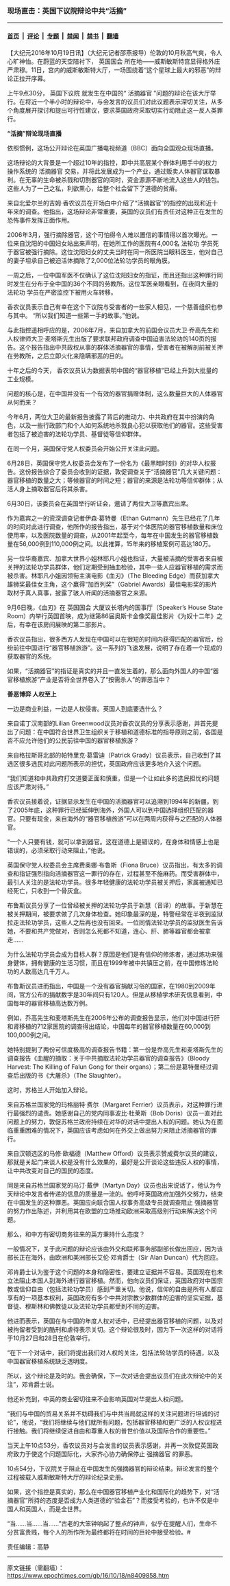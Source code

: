 ### 现场直击：英国下议院辩论中共“活摘”

---

#### [首页](../../../..?n8409858) &nbsp;|&nbsp; [评论](../../../../../epoch-comment?n8409858) &nbsp;|&nbsp; [专题](../../../../../epoch-special?n8409858) &nbsp;|&nbsp; [禁闻](../../../../../epoch-news?n8409858) &nbsp;|&nbsp; [禁书](../../../../../books?n8409858) &nbsp;|&nbsp; [翻墙](https://github.com/gfw-breaker/nogfw/blob/master/README.md?n8409858)


<div class="post_content" id="artbody" itemprop="articleBody">
 <!-- article content begin -->
 <p>
  【大纪元2016年10月19日讯】（大纪元记者邵燕报导）伦敦的10月秋高气爽，令人心旷神怡。在蔚蓝的天空陪衬下，
  <ok href="https://www.epochtimes.com/gb/tag/%E8%8B%B1%E5%9B%BD%E5%9B%BD%E4%BC%9A.html">
   英国国会
  </ok>
  所在地——威斯敏斯特宫显得格外庄严肃穆。11日，宫内的威斯敏斯特大厅，一场围绕着“这个星球上最大的邪恶”的辩论正拉开序幕。
 </p>
 <p>
  上午9点30分，
  <ok href="https://www.epochtimes.com/gb/tag/%E8%8B%B1%E5%9B%BD%E4%B8%8B%E8%AE%AE%E9%99%A2.html">
   英国下议院
  </ok>
  就发生在中国的“
  <ok href="https://www.epochtimes.com/gb/tag/%E6%B4%BB%E6%91%98%E5%99%A8%E5%AE%98.html">
   活摘器官
  </ok>
  ”问题的辩论在该大厅举行。在将近一个半小时的辩论中，与会发言的议员们对此议题表示深切关注，从多个角度展开探讨和提出可行性建议，要求英国政府采取切实行动阻止这一反人类罪行。
 </p>
 <p>
  <strong>
   “活摘”辩论现场直播
  </strong>
 </p>
 <p>
  依照惯例，这场公开辩论在英国广播电视频道（BBC）面向全国观众现场直播。
 </p>
 <p>
  这场辩论的大背景是一个超过10年的指控，即中共高层某个群体利用手中的权力操作系统的
  <ok href="https://www.epochtimes.com/gb/tag/%E6%B4%BB%E6%91%98%E5%99%A8%E5%AE%98.html">
   活摘器官
  </ok>
  交易，并将此发展成为一个产业，通过贩卖人体器官谋取暴利。在无辜的生命被杀戮和切割器官的同时，资金源源不断地流入这些人的钱包。这些人为了一己之私，利欲熏心，给整个社会留下了道德的贫瘠。
 </p>
 <p>
  来自北爱尔兰的吉姆‧香农议员在开场白中介绍了“活摘器官”的指控的出现和近十年来的调查。他指出，这场辩论非常重要，英国的议员们有责任对这种正在发生的恐怖事件发挥正面作用。
 </p>
 <p>
  2006年3月，强行摘除器官，这个可怕得令人难以置信的事情得以首次曝光。一位来自沈阳的中国妇女站出来声明，在她所工作的医院有4,000名
  <ok href="https://www.epochtimes.com/gb/tag/%E6%B3%95%E8%BD%AE%E5%8A%9F.html">
   法轮功
  </ok>
  学员死于器官被强行摘除。这位沈阳妇女的丈夫当时在同一所医院当眼科医生，他对自己的妻子坦承自己被迫活体摘除了2,000位法轮功学员的眼角膜。
 </p>
 <p>
  一周之后，一位中国军医不仅确认了这位沈阳妇女的指证，而且还指出这种罪行同时发生在分布于全中国的36个不同的劳教所。这位军医亲眼看到，在夜间大量的
  <ok href="https://www.epochtimes.com/gb/tag/%E6%B3%95%E8%BD%AE%E5%8A%9F.html">
   法轮功
  </ok>
  学员在严密监控下被用火车转移。
 </p>
 <p>
  香农议员表示自己有幸在这个下议院与受害者的一些家人相见，一个慈善组织也参与其中。 “所以我们知道一些第一手的故事。”他说。
 </p>
 <p>
  与此指控遥相呼应的是，2006年7月，来自加拿大的前国会议员大卫‧乔高先生和人权律师大卫‧麦塔斯先生出版了要求联邦政府调查中国迫害法轮功的140页的报告。这个报告指出中共政权从事的群体活摘器官的事情，受害者在被解剖前被关押在劳教所，之后立即火化来隐瞒邪恶的目的。
 </p>
 <p>
  十年之后的今天， 香农议员认为数据表明中国的“器官移植”已经上升到大批量的工业规模。
 </p>
 <p>
  问题的核心是，在中国并没有一个有效的器官捐赠体制，这么数量巨大的人体器官从何而来？
 </p>
 <p>
  今年6月，两位大卫的最新报告披露了背后的推动力、中共政府在其中扮演的角色，以及一些行政部门和个人如何系统地杀戮良心犯以获取他们的器官。这些受害者包括了被迫害的法轮功学员、基督徒等信仰群体。
 </p>
 <p>
  在同一个月，英国保守党人权委员会开始公开关注此问题。
 </p>
 <p>
  6月28日，英国保守党人权委员会发布了一份名为《最黑暗时刻》的对华人权报告。这份报告综合了委员会收到的证据，敦促调查关于“活摘器官”几大关键问题：器官移植的数量之大；等候器官的时间之短；器官的来源是法轮功等信仰群体；从活人身上摘取器官后将其杀害。
 </p>
 <p>
  6月30日，该委员会在英国举行听证会，邀请了两位大卫等嘉宾出席。
 </p>
 <p>
  作为嘉宾之一的资深调查记者伊森‧葛特曼（Ethan Gutmann）先生已经花了几年的时间对此进行调查，他所作的报告指出，基于对个体医院的器官移植数量和床位使用率，以及医院数量的调查，从2001年起至今，每年在中国发生的器官移植数量在56,000例到110,000例之间。以此推算，15年来的移植案例可高达180万。
 </p>
 <p>
  另一位华裔嘉宾、加拿大世界小姐林耶凡小姐也指证，大量被活摘的受害者来自被关押的法轮功学员群体，他们定期受到抽血检验，其中一些人应器官移植的需求而被杀害。林耶凡小姐因领衔主演电影《血刃》（The Bleeding Edge）而获加拿大雄狮奖最佳女主角，这个赢得“加百列奖”（Gabriel Awards）最佳电影奖的影片取材于真人真事，披露了骇人听闻的活摘器官之来源。
 </p>
 <p>
  9月6日晚，《血刃》在
  <ok href="https://www.epochtimes.com/gb/tag/%E8%8B%B1%E5%9B%BD%E5%9B%BD%E4%BC%9A.html">
   英国国会
  </ok>
  大厦议长塔内的国事厅（Speaker’s House State Room）内举行英国首映，成为继第86届奥斯卡金像奖最佳影片《为奴十二年》之后，有幸在该房间展映的第二部影片。
 </p>
 <p>
  香农议员指出，很多西方人发现在中国可以在很短的时间内获得匹配的器官后，纷纷前往中国进行“器官移植旅游”。这一系列的飞速发展，说明了存在着一个现成的获取器官的系统。
 </p>
 <p>
  如果，“活摘器官”的指证是真实的并且一直发生着的，那么面向外国人的中国“器官移植旅游”产业是否将全世界卷入了“按需杀人”的罪恶当中？
 </p>
 <p>
  <strong>
   善恶博弈 人权至上
  </strong>
 </p>
 <p>
  一边是商业利益，一边是人权侵害。英国人到底要选什么？
 </p>
 <p>
  来自诺丁汉南部的Lilian Greenwood议员对香农议员的分享表示感谢，并首先提出了问题：在中国符合世界卫生组织关于移植和道德标准的指导原则之前，各国是否不应允许他们的公民前往中国的器官移植旅游？
 </p>
 <p>
  来自格拉斯哥北部的帕特里克‧葛雷迪（Patrick Grady）议员表示，自己收到了其选区很多选民对此问题所表示的担忧，英国政府应该更多地介入这个问题。
 </p>
 <p>
  “我们知道和中共政府打交道要正面和慎重，但是一个让如此多的选民担忧的问题应该严肃对待。”
 </p>
 <p>
  香农议员接着说，证据显示发生在中国的活摘器官可以追溯到1994年的新疆，到了2005年底，这种罪行已经延伸到海外，外国人可以到中国选择组织匹配的器官。只要有现金，来自海外的“器官移植旅游”可以在两周内获得与之匹配的人体器官。
 </p>
 <p>
  “一个人只要有钱，就可以拿到器官。这在道德上是错误的，在身体和情感上也是错误的，必须采取行动来阻止，”他说。
 </p>
 <p>
  英国保守党人权委员会主席费奥娜‧布鲁斯（Fiona Bruce）议员指出，有太多的调查和指证强烈指向活摘器官这一罪行的存在，过程甚至不施麻药。而受害群体中，最引人关注的是法轮功学员。很多年轻健康的法轮功学员被关押后，家属被通知已经死亡，只收到一个骨灰盒。
 </p>
 <p>
  布鲁斯议员分享了一位曾经被关押的法轮功学员于新慧（音译）的故事。于新慧在被关押期间，被要求做了几次身体检查。她印象最深的是，特警经常在半夜到监狱拉走法轮功学员，这些人之后再也没有回来。一位同情法轮功学员的监狱医生告诉她，不要和共产党做对，否则怎么死都不知道，连心、肝、肺等器官都会被拿走……
 </p>
 <p>
  为什么法轮功学员会成为目标人群？原因是他们是有信仰的修炼者，通过炼功来强身健体，拥有健康的生活习惯，而且在1999年被中共镇压之前，在中国修炼法轮功的人数高达几千万人。
 </p>
 <p>
  布鲁斯议员进而指出，中国是一个没有器官捐献习俗的国家，在1980到2009年间，官方公布的捐献数字是30年间只有120人。但是从移植学术研究信息看到，中国每年的器官移植高达数万例。
 </p>
 <p>
  例如，乔高先生和麦塔斯先生在2006年公布的调查报告显示，他们对中国进行肝和肾移植的712家医院的调查得出结论，中国每年的器官移植数量在60,000到100,000例之间。
 </p>
 <p>
  她特别提到了两份可信度极高的调查报告书籍：第一份是乔高先生和麦塔斯先生的调查报告《血腥的摘取：关于中共摘取法轮功学员器官的调查报告》（Bloody Harvest: The Killing of Falun Gong for their organs）；第二份是葛特曼经过调查后出版的书《大屠杀》（The Slaughter）。
 </p>
 <p>
  这时，苏格兰人开始加入辩论。
 </p>
 <p>
  来自苏格兰国家党的玛格丽特‧费尔（Margaret Ferrier）议员表示，对这种罪行进行最强烈的谴责。她感谢自己的党内同事波比‧杜莱斯（Bob Doris）议员一直对此问题上的努力，敦促苏格兰政府持续在对华的对话中提出人权的问题。她认为在面临重重困难的情况下，英国应该考虑如何在外交上做出努力来阻止活摘器官的罪行。
 </p>
 <p>
  来自汉顿选区的马修‧欧福德（Matthew Offord）议员表示赞成费尔议员的建议，那就是关起门来谈人权是没有什么效果的，最好是公开谈论这些违反人权的事情，让中共改变对自己的国民的态度。
 </p>
 <p>
  同是来自苏格兰国家党的马汀‧戴伊（Martyn Day）议员也出来说话了，他认为今天辩论中发言者传递的信息的质量是一流的。他呼吁英国政府加强外交努力，结束在中国发生的这种罪恶。英国应向联合国人权事务高级专员就调查阻止
  <ok href="https://www.epochtimes.com/gb/tag/%E5%BC%BA%E6%91%98%E5%99%A8%E5%AE%98.html">
   强摘器官
  </ok>
  的努力作出陈述，并利用其在欧盟的立场推动欧洲采取高级别行动来解决这个问题。
 </p>
 <p>
  那么，和中方有密切商务往来的英方秉持什么态度？
 </p>
 <p>
  一般情况下，关于此问题的辩论应该由外交和联邦事务部副部长做出回应，因为该部长正在海外，由欧洲和美洲部长艾伦‧邓肯爵士（Sir Alan Duncan）代为回应。
 </p>
 <p>
  邓肯爵士认为鉴于这个问题的本身和隐密性，要建立证据并不容易。英国现在也未立法阻止本国人到海外进行器官移植。然而，他向议员们保证，英国政府对中国宗教或信仰自由（包括法轮功学员）感到严重关切。他说，信仰的自由是所有人都应享有的一项基本权利，英国政府有多个中共对宗教少数群体的迫害的坚实证据，基督徒、穆斯林和佛教徒以及法轮功学员都受到不同的迫害。
 </p>
 <p>
  他进而表示，英国在与中国的年度人权对话中，已经提出器官移植的问题，以及对被拘留者受到的酷刑和虐待表示关切。这个辩论很及时，因为下一次这样的对话将于10月27日和28日在伦敦举行。
 </p>
 <p>
  “在下一个对话中，我们将提出我们对人权的关注，包括法轮功学员的待遇，以及中国器官移植系统缺乏透明度。
 </p>
 <p>
  所以，这个辩论是及时的。我会确保，下一次对话会提出议员们在此次辩论中的关注”，邓肯爵士说。
 </p>
 <p>
  他还补充到，中英的商业密切往来不会影响英国对华提出人权问题。
 </p>
 <p>
  “我们与中国的贸易关系并不妨碍我们与中共当局就这样的关注问题进行坦诚的讨论”，他说，“我们将继续与他们就所有问题，包括器官移植和更广泛的人权议程进行接触。我们将继续促进自由和尊重人权的普世价值以及国际合作的重要性。”
 </p>
 <p>
  当天上午10点53分，香农议员对与会发言的议员表示感谢，并再一次敦促英国政府致力于使这个问题国际化，大家齐心协力确保停止
  <ok href="https://www.epochtimes.com/gb/tag/%E5%BC%BA%E6%91%98%E5%99%A8%E5%AE%98.html">
   强摘器官
  </ok>
  的罪恶。
 </p>
 <p>
  10点54分，下议院关于阻止在中国发生的强摘器官的辩论结束。辩论发言的整个过程被载入威斯敏斯特大厅的辩论纪录史册。
 </p>
 <p>
  如果，这个指控是真实的，那么在中国器官移植产业化和国际化的趋势下，对“活摘器官”所持的态度是否成为人类道德的“验金石”？而接受考验的，也许不仅是中国人和英国人，而是全世界。
 </p>
 <p>
  “当……当……当……”古老的大笨钟响起了整点的钟声，似乎在提醒人们，生命不分贫富贵贱，每个人的所作所为最终都将在时间的巨轮中接受检验。#
 </p>
 <p>
  责任编辑：高静
 </p>
 <!-- article content end -->
 <div id="below_article_ad">
 </div>
</div>


---

原文链接（需翻墙）：https://www.epochtimes.com/gb/16/10/18/n8409858.htm